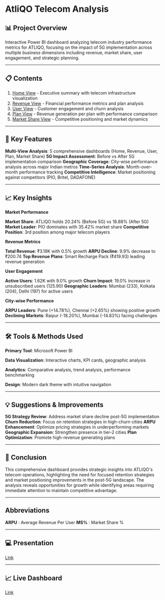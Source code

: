 # AtliQO Telecom Analysis

## 📊 Project Overview

Interactive Power BI dashboard analyzing telecom industry performance metrics for ATLIQO, focusing on the impact of 5G implementation across multiple business dimensions including revenue, market share, user engagement, and strategic planning.
________________________________________
## 📋 Contents

1. [Home View](https://github.com/sherinjthomas29/AtliQO-Telecom-Domain-Power-BI-Dashboard/blob/main/Home%20View.png) - Executive summary with telecom infrastructure visualization
2. [Revenue View](https://github.com/sherinjthomas29/AtliQO-Telecom-Domain-Power-BI-Dashboard/blob/main/Revenue%20View.png) - Financial performance metrics and plan analysis
3. [User View](https://github.com/sherinjthomas29/AtliQO-Telecom-Domain-Power-BI-Dashboard/blob/main/User%20View.png) - Customer engagement and churn analysis
4. [Plan View](https://github.com/sherinjthomas29/AtliQO-Telecom-Domain-Power-BI-Dashboard/blob/main/Plan%20View.png) - Revenue generation per plan with performance comparison
5. [Market Share View](https://github.com/sherinjthomas29/AtliQO-Telecom-Domain-Power-BI-Dashboard/blob/main/Market%20Share%20View.png) - Competitive positioning and market dynamics
________________________________________
## 📝 Key Features

**Multi-View Analysis**: 5 comprehensive dashboards (Home, Revenue, User, Plan, Market Share)
**5G Impact Assessment**: Before vs After 5G implementation comparison
**Geographic Coverage**: City-wise performance analysis across major Indian metros
**Time-Series Analysis**: Month-over-month performance tracking
**Competitive Intelligence**: Market positioning against competitors (PIO, Britel, DADAFONE)
________________________________________
## 📈 Key Insights

**Market Performance**

**Market Share**: ATLIQO holds 20.24% (Before 5G) vs 18.88% (After 5G)
**Market Leader**: PIO dominates with 35.42% market share
**Competitive Position**: 3rd position among major telecom players

**Revenue Metrics**

**Total Revenue**: ₹3.19K with 0.5% growth
**ARPU Decline**: 9.9% decrease to ₹200.74
**Top Revenue Plans**: Smart Recharge Pack (₹419.93) leading revenue generation

**User Engagement**

**Active Users**: 1.62K with 9.0% growth
**Churn Impact**: 19.0% increase in unsubscribed users (125.90)
**Geographic Leaders**: Mumbai (233), Kolkata (204), Delhi (197) for active users

**City-wise Performance**

**ARPU Leaders**: Pune (+14.78%), Chennai (+2.65%) showing positive growth
**Declining Markets**: Raipur (-18.20%), Mumbai (-14.83%) facing challenges
________________________________________
## 🛠️ Tools & Methods Used

**Primary Tool**: Microsoft Power BI

**Data Visualization**: Interactive charts, KPI cards, geographic analysis

**Analytics**: Comparative analysis, trend analysis, performance benchmarking

**Design**: Modern dark theme with intuitive navigation
________________________________________
## 💡 Suggestions & Improvements

**5G Strategy Review**: Address market share decline post-5G implementation
**Churn Reduction**: Focus on retention strategies in high-churn cities
**ARPU Enhancement**: Optimize pricing strategies in underperforming markets
**Geographic Expansion**: Strengthen presence in tier-2 cities
**Plan Optimization**: Promote high-revenue generating plans
________________________________________
## 📝 Conclusion

This comprehensive dashboard provides strategic insights into ATLIQO's telecom operations, highlighting the need for focused retention strategies and market positioning improvements in the post-5G landscape. The analysis reveals opportunities for growth while identifying areas requiring immediate attention to maintain competitive advantage.
________________________________________
## **Abbreviations**

**ARPU** : Average Revenue Per User
**MS%** : Market Share %
________________________________________
## 💻 Presentation

[Link](https://github.com/sherinjthomas29/AtliQO-Telecom-Domain-Power-BI-Dashboard/blob/main/Presentation.pdf)
________________________________________
## 📈 Live Dashboard

[Link](https://app.powerbi.com/view?r=eyJrIjoiOTFjN2Q3MDAtNzQyZC00NWY4LThmN2YtNTM4MGRkMGY5OGE1IiwidCI6ImM2ZTU0OWIzLTVmNDUtNDAzMi1hYWU5LWQ0MjQ0ZGM1YjJjNCJ9)
